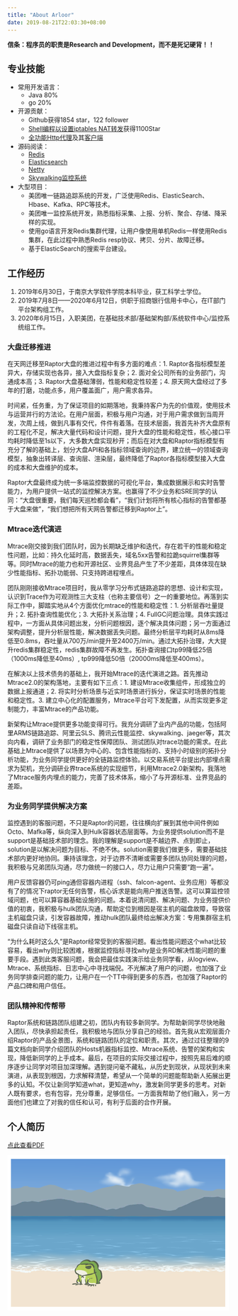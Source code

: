 ```yaml
---
title: "About Arloor"
date: 2019-08-21T22:03:30+08:00
---
```


**信条：程序员的职责是Research and Development，而不是死记硬背！！**

## 专业技能

- 常用开发语言：
    - Java 80%
    - go 20%
- 开源贡献：
    - Github获得1854 star，122 follower
    - [Shell编程以设置iptables NAT转发](https://github.com/arloor/iptablesUtils)获得1100Star
    - [全功能Http代理](https://github.com/arloor/HttpProxy)及其[客户端](https://github.com/arloor/forward)
- 源码阅读：
    - [Redis](https://www.arloor.com/tags/redis/)
    - [Elasticsearch](https://www.arloor.com/tags/elasticsearch/)
    - [Netty](https://www.arloor.com/tags/netty/)
    - [Skywalking监控系统](https://www.arloor.com/tags/%E5%8F%AF%E8%A7%82%E6%B5%8B%E6%80%A7/)
- 大型项目：
    - 美团唯一链路追踪系统的开发，广泛使用Redis、ElasticSearch、Hbase、Kafka、RPC等技术。
    - 美团唯一监控系统开发，熟悉指标采集、上报、分析、聚合、存储、降采样的实现。
    - 使用go语言开发Redis集群代理，让用户像使用单机Redis一样使用Redis集群，在此过程中熟悉Redis resp协议、拷贝、分片、故障迁移。
    - 基于ElasticSearch的搜索平台建设。

## 工作经历

1. 2019年6月30日，于南京大学软件学院本科毕业，获工科学士学位。
2. 2019年7月8日——2020年6月12日，供职于招商银行信用卡中心，在IT部门平台架构组工作。
3. 2020年6月15日，入职美团，在基础技术部/基础架构部/系统软件中心/监控系统组工作。

### 大盘迁移推进

在天网迁移至Raptor大盘的推进过程中有多方面的难点：1. Raptor各指标模型差异大，存储实现也各异，接入大盘指标复杂；2. 面对全公司所有的业务部门，沟通成本高；3. Raptor大盘基础薄弱，性能和稳定性较差；4. 原天网大盘经过了多年的打磨，功能点多，用户覆盖面广，用户需求各异。

时间紧，任务重，为了保证项目的如期落地，我秉持客户为先的价值观，使用技术与运营并行的方法论。在用户层面，积极与用户沟通，对于用户需求做到当周开发，次周上线，做到凡事有交代，件件有着落。在技术层面，我首先补齐大盘原有的工程化不足，解决大量代码和设计问题，提升大盘的性能和稳定性，核心接口平均耗时降低至1s以下，大多数大盘实现秒开；而后在对大盘和Raptor指标模型有充分了解的基础上，划分大盘API和各指标领域查询的边界，建立统一的领域查询模型，抽象出转译层、查询层、渲染层，最终降低了Raptor各指标模型接入大盘的成本和大盘维护的成本。

Raptor大盘最终成为统一多端监控数据的可视化平台，集成数据展示和实时告警能力，为用户提供一站式的监控解决方案。也赢得了不少业务和SRE同学的认同：“大盘很重要，我们每天巡检都会看”，“我们计划将所有核心指标的告警都基于大盘来做”，“我们想把所有天网告警都迁移到Raptor上”。

### Mtrace迭代演进

Mtrace刚交接到我们团队时，因为长期缺乏维护和迭代，存在若干的性能和稳定性问题，比如：持久化延时高，数据丢失，域名5xx告警和拉跪squirrel集群等等。同时Mtrace的能力也和开源社区、业界竞品产生了不少差距，具体体现在缺少性能指标、拓扑功能弱、只支持跨进程埋点。

团队刚刚接收Mtrace项目时，我从零学习分布式链路追踪的思想、设计和实现，认识到Trace作为可观测性三大支柱（也称主要信号）之一的重要地位。再落到实际工作中，脚踏实地从4个方面优化mtrace的性能和稳定性：1. 分析层吞吐量提升；2. 拓扑查询性能优化；3. 大拓扑关系治理；4. FullGC问题治理。具体实践过程中，一方面从具体问题出发，分析问题根因，逐个解决具体问题；另一方面通过架构调整，提升分析层性能，解决数据丢失问题。最终分析层平均耗时从8ms降低至0.8ms，吞吐量从700万/min提升至2400万/min。通过大拓扑治理，大大提升redis集群稳定性，redis集群故障不再发生。拓扑查询接口tp99降低25倍（1000ms降低至40ms）, tp999降低50倍（20000ms降低至400ms）。

在解决以上技术债务的基础上，我开始Mtrace的迭代演进之路。首先推动Mtrace2.0的架构落地，主要有如下三点：1. 建设Mtrace收集组件，形成独立的数据上报通道；2. 将实时分析场景与近实时场景进行拆分，保证实时场景的性能和稳定性。3. 建立中心化的配置服务，Mtrace平台可下发配置，从而实现更多定制能力，丰富Mtrace的产品功能。

新架构让Mtrace提供更多功能变得可行。我充分调研了业内产品的功能，包括阿里ARMS链路追踪、阿里云SLS、腾讯云性能监控、skywalking、jaeger等，其次向内看，调研了业务部门的稳定性保障团队、测试团队对trace功能的需求。在此基础上Mtrace提供了以场景为中心的、包含性能指标的、支持小时级别的拓扑分析功能，为业务同学提供更好的全链路监控体验。以交易系统平台提出内部埋点需求为契机，充分调研业界trace系统的实现细节，利用Mtrace2.0新架构，我落地了Mtrace服务内埋点的能力，完善了技术体系，缩小了与开源标准、业界竞品的差距。

### 为业务同学提供解决方案

监控遇到的客服问题，不只是Raptor的问题，往往横向扩展到其他中间件例如Octo、Mafka等，纵向深入到Hulk容器状态层面等。为业务提供solution而不是support是基础技术部的理念。我的理解是support是不越边界、点到即止，solution是以解决问题为目标、不绝不休。solution需要我们做更多，需要基础技术部内更好地协同。秉持该理念，对于边界不清晰或需要多团队协同处理的问题，我积极与兄弟团队沟通，尽力做统一的接口人，尽力让用户只需要“跑一遍”。

用户反馈容器仍可ping通但容器内进程（ssh、falcon-agent、业务应用）等都没有了的情况下raptor无任何告警，核心诉求是能向用户推送告警。这可以算监控领域问题，也可以算容器基础设施的问题。本着说清问题、解决问题、为业务提供价值的初衷，我积极与hulk团队沟通，帮助定位到根因是宿主机的磁盘故障，导致宿主机磁盘只读，引发容器故障，推动hulk团队最终给出解决方案：专用集群宿主机磁盘只读自动下线宿主机。

“为什么耗时这么久”是Raptor经常受到的客服问题。看出性能问题这个what比较容易，看出why则比较困难，根据监控指标寻找why是业务RD解决性能问题的重要手段。遇到此类客服问题，我会把最佳实践演示给业务同学看，从logview、Mtrace、系统指标、日志中心中寻找端倪。不光解决了用户的问题，也加强了业务同学排查问题的能力，让用户在一个TT中得到更多的东西，也加强了Raptor的产品口碑和用户信任。

### 团队精神和传帮带

Raptor系统和链路团队组建之初，团队内有较多新同学。为帮助新同学尽快地融入团队，尽快承担起责任，我积极地与团队分享自己的经验。首先我从宏观层面介绍Raptor的产品全景图，系统和链路团队的定位和职责。其次，通过过往整理的9篇文档向新同学介绍团队的Hosts机器指标监控、Mtrace系统、告警的架构和实现，降低新同学的上手成本。最后，在项目的实际交接过程中，按照先易后难的顺序逐步让同学对项目加深理解。遇到提问毫不藏私，从历史到现状，从现状到未来演进，从表现到根因，力求解释清楚，希望从一个简单的问题能帮助新人拓展出更多的认知。不仅让新同学知道what，更知道why，激发新同学更多的思考。对新人既有要求，也有包容，充分尊重，足够信任。一方面我帮助了他们融入，另一方面他们也建立了对我的信任和认可，有利于后面的合作开展。

## 个人简历

[点此查看PDF](/liuganghuan-resume.pdf)

![](/img/青蛙海.png)